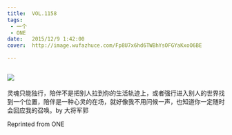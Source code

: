```yaml
---
title:	VOL.1158
tags:
 - 一个
 - ONE
date:	2015/12/9 1:42:00
cover:	http://image.wufazhuce.com/Fp8U7x6hd6TWBhYsOFGYaKxoO6BE

---
```

![](http://image.wufazhuce.com/Fp8U7x6hd6TWBhYsOFGYaKxoO6BE)
---

灵魂只能独行，陪伴不是把别人拉到你的生活轨迹上，或者强行进入别人的世界找到一个位置，陪伴是一种心灵的在场，就好像我不用问候一声，也知道你一定随时会回应我的召唤。by 大将军郭
 
Reprinted from ONE
